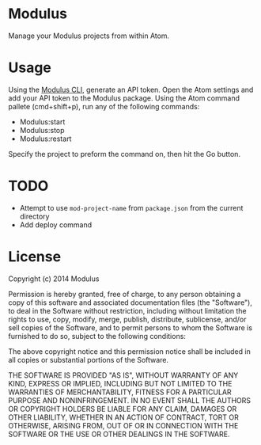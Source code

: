 Modulus
=======

Manage your Modulus projects from within Atom.

# Usage

Using the [Modulus CLI](https://http://npm.im/modulus), generate an API token.
Open the Atom settings and add your API token to the Modulus package. Using the
Atom command pallete (cmd+shift+p), run any of the following commands:

* Modulus:start
* Modulus:stop
* Modulus:restart

Specify the project to preform the command on, then hit the Go button.

# TODO

* Attempt to use `mod-project-name` from `package.json` from the current
directory
* Add deploy command

# License

Copyright (c) 2014 Modulus

Permission is hereby granted, free of charge, to any person obtaining
a copy of this software and associated documentation files (the
"Software"), to deal in the Software without restriction, including
without limitation the rights to use, copy, modify, merge, publish,
distribute, sublicense, and/or sell copies of the Software, and to
permit persons to whom the Software is furnished to do so, subject to
the following conditions:

The above copyright notice and this permission notice shall be
included in all copies or substantial portions of the Software.

THE SOFTWARE IS PROVIDED "AS IS", WITHOUT WARRANTY OF ANY KIND,
EXPRESS OR IMPLIED, INCLUDING BUT NOT LIMITED TO THE WARRANTIES OF
MERCHANTABILITY, FITNESS FOR A PARTICULAR PURPOSE AND
NONINFRINGEMENT. IN NO EVENT SHALL THE AUTHORS OR COPYRIGHT HOLDERS BE
LIABLE FOR ANY CLAIM, DAMAGES OR OTHER LIABILITY, WHETHER IN AN ACTION
OF CONTRACT, TORT OR OTHERWISE, ARISING FROM, OUT OF OR IN CONNECTION
WITH THE SOFTWARE OR THE USE OR OTHER DEALINGS IN THE SOFTWARE.
